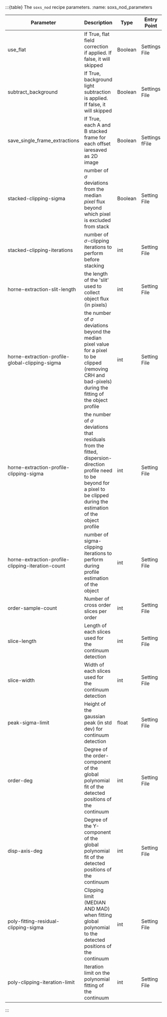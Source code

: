 :::{table} The `soxs_nod` recipe parameters.
:name: soxs_nod_parameters

| Parameter                   | Description                                                  | Type  | Entry Point   | Related Util                                   |
| --------------------------- | ------------------------------------------------------------ | ----- | ------------- | ---------------------------------------------- |
use_flat | If True, flat field correction if applied. If false, it will skipped | Boolean | Settings File | soxs_nod |
subtract_background | If True, background light subtraction is applied. If false, it will skipped | Boolean | Settings File | soxs_nod |
save_single_frame_extractions | If True, each A and B stacked frame for each offset iaresaved as 2D image | Boolean | Settings fFile | soxs_nod |
stacked-clipping-sigma | number of $\sigma$ deviations from the median *pixel* flux beyond which pixel is excluded from stack | Boolean | Setting File | [`clip_and_stack`](../utils/clip_and_stack.md)
stacked-clipping-iterations | number of $\sigma$-clipping iterations to perform before stacking | int | Setting File | [`clip_and_stack`](../utils/clip_and_stack.md)
horne-extraction-slit-length | the length of the 'slit' used to collect object flux (in pixels) | int | Setting File | [`horne_extraction`](../utils/horne_extraction.md)
horne-extraction-profile-global-clipping-sigma | the number of $\sigma$ deviations beyond the median pixel value for a pixel to be clipped (removing CRH and bad-pixels) during the fitting of the object profile| int | Setting File | [`horne_extraction`](../utils/horne_extraction.md)
horne-extraction-profile-clipping-sigma | the number of $\sigma$ deviations that residuals from the fitted, dispersion-direction profile need to be beyond for a pixel to be clipped during the estimation of the object profile | int |  Setting File |[`horne_extraction`](../utils/horne_extraction.md)
horne-extraction-profile-clipping-iteration-count | number of sigma-clipping iterations to perform during profile estimation of the object | int | Setting File | [`horne_extraction`](../utils/horne_extraction.md)
order-sample-count | Number of cross order slices per order | int | Setting File | [`detect_continuum`](../utils/detect_continuum.md)
slice-length | Length of each slices used for the continuum detection | int | Setting File | [`detect_continuum`](../utils/detect_continuum.md)
slice-width | Width of each slices used for the continuum detection | int | Setting File | [`detect_continuum`](../utils/detect_continuum.md)
peak-sigma-limit | Height of the gaussian peak (in std dev) for continuum detection | float | Setting File | [`detect_continuum`](../utils/detect_continuum.md)
order-deg | Degree of the order-component of the  global polynomial fit of the detected positions of the continuum | int | Setting File | [`detect_continuum`](../utils/detect_continuum.md)
disp-axis-deg | Degree of the Y-component of the  global polynomial fit of the detected positions of the continuum | int | Setting File | [`detect_continuum`](../utils/detect_continuum.md)
poly-fitting-residual-clipping-sigma | Clipping limit (MEDIAN AND MAD) when fitting global polynomial to the detected positions of the continuum | int | Setting File | [`detect_continuum`](../utils/detect_continuum.md)
poly-clipping-iteration-limit | Iteration limit on the polynomial fitting of the continuum | int | Setting File | [`detect_continuum`](../utils/detect_continuum.md)

:::
